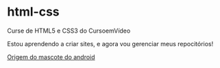 # html-css
 Curse de HTML5 e CSS3 do CursoemVídeo

Estou aprendendo a criar sites, e agora vou gerenciar meus repocitórios!

<a href="https://israel0li.github.io/html-css/Módulo%202%20(Completo)/Desafios/d010%20desafio%20do%20android/android.html">Origem do mascote do android</a>